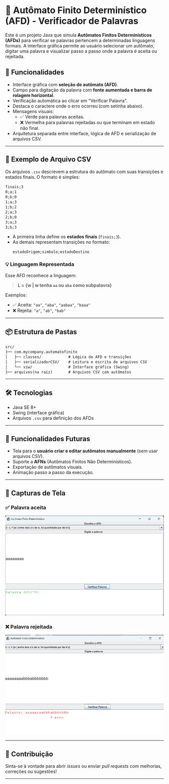 # 🧠 Autômato Finito Determinístico (AFD) - Verificador de Palavras

Este é um projeto Java que simula **Autômatos Finitos Determinísticos (AFDs)** para verificar se palavras pertencem a determinadas linguagens formais. A interface gráfica permite ao usuário selecionar um autômato, digitar uma palavra e visualizar passo a passo onde a palavra é aceita ou rejeitada.

## 🚀 Funcionalidades

- Interface gráfica com **seleção de autômato (AFD)**.
- Campo para digitação da palavra com **fonte aumentada e barra de rolagem horizontal**.
- Verificação automática ao clicar em "Verificar Palavra".
- Destaca o caractere onde o erro ocorreu (com setinha abaixo).
- Mensagens visuais:
  - ✅ Verde para palavras aceitas.
  - ❌ Vermelha para palavras rejeitadas ou que terminam em estado não final.
- Arquitetura separada entre interface, lógica de AFD e serialização de arquivos CSV.

---

## 📁 Exemplo de Arquivo CSV

Os arquivos `.csv` descrevem a estrutura do autômato com suas transições e estados finais. O formato é simples:

```
finais;3
0;a;1
0;b;0
1;a;3
1;b;2
2;a;3
2;b;0
3;a;3
3;b;3
```

- A primeira linha define os **estados finais** (`finais;3`).
- As demais representam transições no formato:
  ```
  estadoOrigem;simbolo;estadoDestino
  ```

### 💡 Linguagem Representada

Esse AFD reconhece a linguagem:

> **L = {w | w tenha `aa` ou `aba` como subpalavra}**

Exemplos:
- ✅ Aceita: `"aa"`, `"aba"`, `"aabaa"`, `"baaa"`
- ❌ Rejeita: `"a"`, `"ab"`, `"bab"`

---

## 📦 Estrutura de Pastas

```
src/
├── com.mycompany.automatofinito
│   ├── classes/            # Lógica de AFD e transições
│   ├── serializadorCSV/    # Leitura e escrita de arquivos CSV
│   └── viw/                # Interface gráfica (Swing)
├── arquivos(na raiz)       # Arquivos CSV com autômatos
```

---

## 🛠️ Tecnologias

- Java SE 8+
- Swing (interface gráfica)
- Arquivos `.csv` para definição dos AFDs

---

## 🧩 Funcionalidades Futuras

- Tela para o **usuário criar e editar autômatos manualmente** (sem usar arquivos CSV).
- Suporte a **AFNs** (Autômatos Finitos Não Determinísticos).
- Exportação de autômatos visuais.
- Animação passo a passo da execução.

---

## 📸 Capturas de Tela

### ✅ Palavra aceita
![Tela De Acerto](images/CapturaDeTelaAcerto.png)

### ❌ Palavra rejeitada
![Tela De Erro](images/CapturaDeTelaErro.png)

---

## 🤝 Contribuição

Sinta-se à vontade para abrir *issues* ou enviar *pull requests* com melhorias, correções ou sugestões!

---

